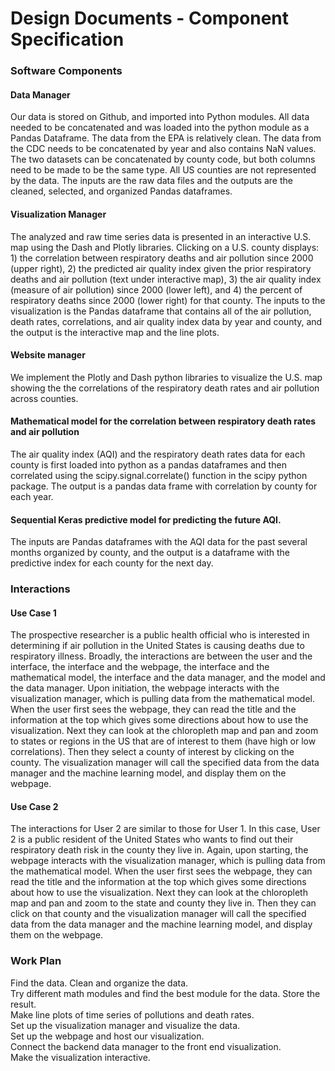 # Design Documents - Component Specification
### Software Components

#### Data Manager
Our data is stored on Github, and imported into Python modules. All data needed to be concatenated and was loaded into the python module as a Pandas Dataframe. The data from the EPA is relatively clean.  The data from the CDC needs to be concatenated by year and also contains NaN values. The two datasets can be concatenated by county code, but both columns need to be made to be the same type. All US counties are not represented by the data. The inputs are the raw data files and the outputs are the cleaned, selected, and organized Pandas dataframes.

#### Visualization  Manager
The analyzed and raw time series data is presented in an interactive U.S. map using the Dash and Plotly libraries. Clicking on a U.S. county displays: 1) the correlation between respiratory deaths and air pollution since 2000 (upper right), 2) the predicted air quality index given the prior respiratory deaths and air pollution (text under interactive map), 3) the air quality index (measure of air pollution) since 2000 (lower left), and 4) the percent of respiratory deaths since 2000 (lower right) for that county. The inputs to the visualization is the Pandas dataframe that contains all of the air pollution, death rates, correlations, and air quality index data by year and county, and the output is the interactive map and the line plots.

#### Website manager
We implement the Plotly and Dash python libraries to visualize the U.S. map showing the the correlations of the respiratory death rates and air pollution across counties. 

#### Mathematical model for the correlation between respiratory death rates and air pollution 
The air quality index (AQI) and the respiratory death rates data for each county is first loaded into python as a pandas dataframes and then correlated using the scipy.signal.correlate() function in the scipy python package. The output is a pandas data frame with correlation by county for each year. 

#### Sequential Keras predictive model for predicting the future AQI.
The inputs are Pandas dataframes with the AQI data for the past several months organized by county, and the output is a dataframe with the predictive index for each county for the next day.

### Interactions
#### Use Case 1 
The prospective researcher is a public health official who is interested in determining if air pollution in the United States is causing deaths due to respiratory illness. Broadly, the interactions are between the user and the interface, the interface and the webpage, the interface and the mathematical model, the interface and the data manager, and the model and the data manager. Upon initiation, the webpage interacts with the visualization manager, which is pulling data from the mathematical model. When the user first sees the webpage, they can read the title and the information at the top which gives some directions about how to use the visualization. Next they can look at the chloropleth map and pan and zoom to states or regions in the US that are of interest to them (have high or low correlations). Then they select a county of interest by clicking on the county. The visualization manager will call the specified data from the data manager and the machine learning model, and display them on the webpage.

#### Use Case 2
The interactions for User 2 are similar to those for User 1. In this case, User 2 is a public resident of the United States who wants to find out their respiratory death risk in the county they live in. Again, upon starting, the webpage interacts with the visualization manager, which is pulling data from the mathematical model. When the user first sees the webpage, they can read the title and the information at the top which gives some directions about how to use the visualization. Next they can look at the chloropleth map and pan and zoom to the state and county they live in. Then they can click on that county and the visualization manager will call the specified data from the data manager and the machine learning model, and display them on the webpage.

### Work Plan
Find the data. Clean and organize the data.<br /> 
Try different math modules and find the best module for the data. Store the result.<br /> 
Make line plots of time series of pollutions and death rates.<br /> 
Set up the visualization manager and visualize the data.<br /> 
Set up the webpage and host our visualization.<br /> 
Connect the backend data manager to the front end visualization.<br />
Make the visualization interactive.